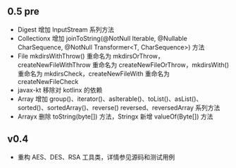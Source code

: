 ## 0.5 pre
* Digest 增加 InputStream 系列方法
* Collectionx 增加 joinToString(@NotNull Iterable<T>, @Nullable CharSequence, @NotNull Transformer<T, CharSequence>) 方法
* File mkdirsWithThrow() 重命名为 mkdirsOrThrow，createNewFileWithThrow 重命名为 createNewFileOrThrow，mkdirsWith() 重命名为 mkdirsCheck，createNewFileWith 重命名为 createNewFileCheck
* javax-kt 移除对 kotlinx 的依赖
* Array 增加 group()、iterator()、asIterable()、toList()、asList()、sorted()、sortedArray()、reverse() reversed、reversedArray 系列方法
* Arrayx 删除 toString(byte[]) 方法，Stringx 新增 valueOf(Byte[]) 方法

## v0.4

* 重构 AES、DES、RSA 工具类，详情参见源码和测试用例